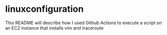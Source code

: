 # linuxconfiguration


This README will describe how I used Github Actions to execute a script on an EC2 instance that installs vim and traceroute
